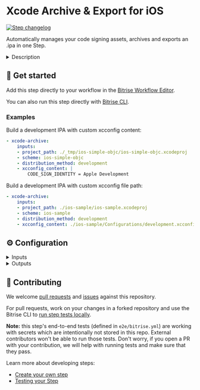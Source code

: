 # Xcode Archive & Export for iOS

[![Step changelog](https://shields.io/github/v/release/bitrise-steplib/steps-xcode-archive?include_prereleases&label=changelog&color=blueviolet)](https://github.com/bitrise-steplib/steps-xcode-archive/releases)

Automatically manages your code signing assets, archives and exports an .ipa in one Step.

<details>
<summary>Description</summary>

The Step archives your Xcode project by running the `xcodebuild archive` command and then exports the archive into an .ipa file with the `xcodebuild -exportArchive` command.
This .ipa file can be shared, installed on test devices, or uploaded to the App Store Connect.
With this Step, you can use automatic code signing in a [CI environment without having to use Xcode](https://developer.apple.com/documentation/xcode-release-notes/xcode-13-release-notes).
In short, the Step:
- Logs you into your Apple Developer account based on the [Apple service connection you provide on Bitrise](https://devcenter.bitrise.io/en/accounts/connecting-to-services/apple-services-connection.html).
- Downloads any provisioning profiles needed for your project based on the **Distribution method**.
- Runs your build. It archives your Xcode project by running the `xcodebuild archive` command and exports the archive into an .ipa file with the `xcodebuild -exportArchive` command.
This .ipa file can be shared and installed on test devices, or uploaded to App Store Connect.

### Configuring the Step
Before you start:
- Make sure you have connected your [Apple Service account to Bitrise](https://devcenter.bitrise.io/en/accounts/connecting-to-services/apple-services-connection.html).
Alternatively, you can upload certificates and profiles to Bitrise manually, then use the Certificate and Profile installer step before Xcode Archive
- Make sure certificates are uploaded to Bitrise's **Code Signing** tab. The right provisioning profiles are automatically downloaded from Apple as part of the automatic code signing process.

To configure the Step:
1. **Project path**: Add the path where the Xcode Project or Workspace is located.
2. **Scheme**: Add the scheme name you wish to archive your project later.
3. **Distribution method**: Select the method Xcode should sign your project: development, app-store, ad-hoc, or enterprise.

Under **xcodebuild configuration**:
1. **Build configuration**: Specify Xcode Build Configuration. The Step uses the provided Build Configuration's Build Settings to understand your project's code signing configuration. If not provided, the Archive action's default Build Configuration will be used.
2. **Build settings (xcconfig)**: Build settings to override the project's build settings. Can be the contents, file path or empty.
3. **Perform clean action**: If this input is set, a `clean` xcodebuild action will be performed besides the `archive` action.

Under **Xcode build log formatting**:
1. **Log formatter**: Defines how `xcodebuild` command's log is formatted. Available options are `xcpretty`: The xcodebuild command's output will be prettified by xcpretty. `xcodebuild`: Only the last 20 lines of raw xcodebuild output will be visible in the build log.
The raw xcodebuild log is exported in both cases.

Under **Automatic code signing**:
1. **Automatic code signing method**: Select the Apple service connection you want to use for code signing. Available options: `off` if you don't do automatic code signing, `api-key` [if you use API key authorization](https://devcenter.bitrise.io/en/accounts/connecting-to-services/connecting-to-an-apple-service-with-api-key.html), and `apple-id` [if you use Apple ID authorization](https://devcenter.bitrise.io/en/accounts/connecting-to-services/connecting-to-an-apple-service-with-apple-id.html).
2. **Register test devices on the Apple Developer Portal**: If this input is set, the Step will register the known test devices on Bitrise from team members with the Apple Developer Portal. Note that setting this to `yes` may cause devices to be registered against your limited quantity of test devices in the Apple Developer Portal, which can only be removed once annually during your renewal window.
3. **The minimum days the Provisioning Profile should be valid**: If this input is set to >0, the managed Provisioning Profile will be renewed if it expires within the configured number of days. Otherwise the Step renews the managed Provisioning Profile if it is expired.
4. The **Code signing certificate URL**, the **Code signing certificate passphrase**, the **Keychain path**, and the **Keychain password** inputs are automatically populated if certificates are uploaded to Bitrise's **Code Signing** tab. If you store your files in a private repo, you can manually edit these fields.

Under **IPA export configuration**:
1. **Developer Portal team**: Add the Developer Portal team's name to use for this export. This input defaults to the team used to build the archive.
2. **Rebuild from bitcode**: For non-App Store exports, should Xcode re-compile the app from bitcode?
3. **Include bitcode**: For App Store exports, should the package include bitcode?
4. **iCloud container environment**: If the app is using CloudKit, this input configures the `com.apple.developer.icloud-container-environment` entitlement. Available options vary depending on the type of provisioning profile used, but may include: `Development` and `Production`.
5. **Export options plist content**: Specifies a `plist` file content that configures archive exporting. If not specified, the Step will auto-generate it.

Under **Step Output Export configuration**:
1. **Output directory path**: This directory will contain the generated artifacts.
2. **Export all dSYMs**: Export additional dSYM files besides the app dSYM file for Frameworks.
3. **Override generated artifact names**:  This name is used as basename for the generated Xcode archive, app, `.ipa` and dSYM files. If not specified, the Product Name (`PRODUCT_NAME`) Build settings value will be used. If Product Name is not specified, the Scheme will be used.

Under **Caching**:
1. **Enable collecting cache content**: Defines what cache content should be automatically collected. Available options are `none`: Disable collecting cache content and `swift_packages`: Collect Swift PM packages added to the Xcode project

Under Debugging:
1. **Verbose logging***: You can set this input to `yes` to produce more informative logs.
</details>

## 🧩 Get started

Add this step directly to your workflow in the [Bitrise Workflow Editor](https://devcenter.bitrise.io/steps-and-workflows/steps-and-workflows-index/).

You can also run this step directly with [Bitrise CLI](https://github.com/bitrise-io/bitrise).

### Examples

Build a development IPA with custom xcconfig content:
```yaml
- xcode-archive:
    inputs:
    - project_path: ./_tmp/ios-simple-objc/ios-simple-objc.xcodeproj
    - scheme: ios-simple-objc
    - distribution_method: development
    - xcconfig_content: |
        CODE_SIGN_IDENTITY = Apple Development
```

Build a development IPA with custom xcconfig file path:
```yaml
- xcode-archive:
    inputs:
    - project_path: ./ios-sample/ios-sample.xcodeproj
    - scheme: ios-sample
    - distribution_method: development
    - xcconfig_content: ./ios-sample/Configurations/development.xcconfig
```

## ⚙️ Configuration

<details>
<summary>Inputs</summary>

| Key | Description | Flags | Default |
| --- | --- | --- | --- |
| `project_path` | Xcode Project (`.xcodeproj`) or Workspace (`.xcworkspace`) path.  The input value sets xcodebuild's `-project` or `-workspace` option. | required | `$BITRISE_PROJECT_PATH` |
| `scheme` | Xcode Scheme name.  The input value sets xcodebuild's `-scheme` option. | required | `$BITRISE_SCHEME` |
| `distribution_method` | Describes how Xcode should export the archive. | required | `development` |
| `configuration` | Xcode Build Configuration.  If not specified, the default Build Configuration will be used.  The input value sets xcodebuild's `-configuration` option. |  |  |
| `xcconfig_content` | Build settings to override the project's build settings, using xcodebuild's `-xcconfig` option.  If empty, no setting is changed. This is required when the `-xcconfig` additional option is used.  When set it can be either: 1.  Existing `.xcconfig` file path.       Example: `./App/Configurations/Build Settings/Dev.xcconfig`  2.  The contents of a newly created temporary `.xcconfig` file. (This is the default.)       Build settings must be separated by newline character (`\n`).      Example:      ```     COMPILER_INDEX_STORE_ENABLE = NO     ONLY_ACTIVE_ARCH[config=Debug][sdk=*][arch=*] = YES     ``` |  | `COMPILER_INDEX_STORE_ENABLE = NO` |
| `perform_clean_action` | If this input is set, `clean` xcodebuild action will be performed besides the `archive` action. | required | `no` |
| `xcodebuild_options` | Additional options to be added to the executed xcodebuild command. |  |  |
| `log_formatter` | Defines how `xcodebuild` command's log is formatted.  Available options:  - `xcpretty`: The xcodebuild command's output will be prettified by xcpretty. - `xcodebuild`: Only the last 20 lines of raw xcodebuild output will be visible in the build log.  The raw xcodebuild log will be exported in both cases. | required | `xcpretty` |
| `automatic_code_signing` | This input determines which Bitrise Apple service connection should be used for automatic code signing.  Available values: - `off`: Do not do any auto code signing. - `api-key`: [Bitrise Apple Service connection with API Key](https://devcenter.bitrise.io/getting-started/connecting-to-services/setting-up-connection-to-an-apple-service-with-api-key/). - `apple-id`: [Bitrise Apple Service connection with Apple ID](https://devcenter.bitrise.io/getting-started/connecting-to-services/connecting-to-an-apple-service-with-apple-id/). | required | `off` |
| `register_test_devices` | If this input is set, the Step will register the known test devices on Bitrise from team members with the Apple Developer Portal.  Note that setting this to yes may cause devices to be registered against your limited quantity of test devices in the Apple Developer Portal, which can only be removed once annually during your renewal window. | required | `no` |
| `min_profile_validity` | If this input is set to >0, the managed Provisioning Profile will be renewed if it expires within the configured number of days.  Otherwise the Step renews the managed Provisioning Profile if it is expired. | required | `0` |
| `certificate_url_list` | URL of the code signing certificate to download.  Multiple URLs can be specified, separated by a pipe (`\|`) character.  Local file path can be specified, using the `file://` URL scheme. | required, sensitive | `$BITRISE_CERTIFICATE_URL` |
| `passphrase_list` | Passphrases for the provided code signing certificates.  Specify as many passphrases as many Code signing certificate URL provided, separated by a pipe (`\|`) character.  Certificates without a passphrase: for using a single certificate, leave this step input empty. For multiple certificates, use the separator as if there was a passphrase (examples: `pass\|`, `\|pass\|`, `\|`) | sensitive | `$BITRISE_CERTIFICATE_PASSPHRASE` |
| `keychain_path` | Path to the Keychain where the code signing certificates will be installed. | required | `$HOME/Library/Keychains/login.keychain` |
| `keychain_password` | Password for the provided Keychain. | required, sensitive | `$BITRISE_KEYCHAIN_PASSWORD` |
| `fallback_provisioning_profile_url_list` | If set, provided provisioning profiles will be used on Automatic code signing error.  URL of the provisioning profile to download. Multiple URLs can be specified, separated by a newline or pipe (`\|`) character.  You can specify a local path as well, using the `file://` scheme. For example: `file://./BuildAnything.mobileprovision`.  Can also provide a local directory that contains files with `.mobileprovision` extension. For example: `./profilesDirectory/`  | sensitive |  |
| `export_development_team` | The Developer Portal team to use for this export  Defaults to the team used to build the archive.  Defining this is also required when Automatic Code Signing is set to `apple-id` and the connected account belongs to multiple teams. |  |  |
| `compile_bitcode` | For __non-App Store__ exports, should Xcode re-compile the app from bitcode? | required | `yes` |
| `upload_bitcode` | For __App Store__ exports, should the package include bitcode? | required | `yes` |
| `icloud_container_environment` | If the app is using CloudKit, this configures the `com.apple.developer.icloud-container-environment` entitlement.  Available options vary depending on the type of provisioning profile used, but may include: `Development` and `Production`. |  |  |
| `export_options_plist_content` | Specifies a plist file content that configures archive exporting.  If not specified, the Step will auto-generate it. |  |  |
| `output_dir` | This directory will contain the generated artifacts. | required | `$BITRISE_DEPLOY_DIR` |
| `export_all_dsyms` | Export additional dSYM files besides the app dSYM file for Frameworks. | required | `yes` |
| `artifact_name` | This name will be used as basename for the generated Xcode Archive, App, IPA and dSYM files.  If not specified, the Product Name (`PRODUCT_NAME`) Build settings value will be used. If Product Name is not specified, the Scheme will be used. |  |  |
| `cache_level` | Defines what cache content should be automatically collected.  Available options:  - `none`: Disable collecting cache content - `swift_packages`: Collect Swift PM packages added to the Xcode project | required | `swift_packages` |
| `verbose_log` | If this input is set, the Step will print additional logs for debugging. | required | `no` |
</details>

<details>
<summary>Outputs</summary>

| Environment Variable | Description |
| --- | --- |
| `BITRISE_IPA_PATH` | Local path of the created .ipa file |
| `BITRISE_APP_DIR_PATH` | Local path of the generated `.app` directory |
| `BITRISE_DSYM_DIR_PATH` | This Environment Variable points to the path of the directory which contains the dSYMs files. If `export_all_dsyms` is set to `yes`, the Step will collect every dSYM (app dSYMs and framwork dSYMs). |
| `BITRISE_DSYM_PATH` | This Environment Variable points to the path of the zip file which contains the dSYM files. If `export_all_dsyms` is set to `yes`, the Step will also collect framework dSYMs in addition to app dSYMs. |
| `BITRISE_XCARCHIVE_PATH` | The created .xcarchive file's path |
| `BITRISE_XCARCHIVE_ZIP_PATH` | The created .xcarchive.zip file's path. |
| `BITRISE_XCODEBUILD_ARCHIVE_LOG_PATH` | The file path of the raw `xcodebuild archive` command log. The log is placed into the `Output directory path`. |
| `BITRISE_XCODEBUILD_EXPORT_ARCHIVE_LOG_PATH` | The file path of the raw `xcodebuild -exportArchive` command log. The log is placed into the `Output directory path`. |
| `BITRISE_IDEDISTRIBUTION_LOGS_PATH` | Exported when `xcodebuild -exportArchive` command fails. |
</details>

## 🙋 Contributing

We welcome [pull requests](https://github.com/bitrise-steplib/steps-xcode-archive/pulls) and [issues](https://github.com/bitrise-steplib/steps-xcode-archive/issues) against this repository.

For pull requests, work on your changes in a forked repository and use the Bitrise CLI to [run step tests locally](https://devcenter.bitrise.io/bitrise-cli/run-your-first-build/).

**Note:** this step's end-to-end tests (defined in `e2e/bitrise.yml`) are working with secrets which are intentionally not stored in this repo. External contributors won't be able to run those tests. Don't worry, if you open a PR with your contribution, we will help with running tests and make sure that they pass.

Learn more about developing steps:

- [Create your own step](https://devcenter.bitrise.io/contributors/create-your-own-step/)
- [Testing your Step](https://devcenter.bitrise.io/contributors/testing-and-versioning-your-steps/)
